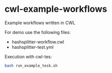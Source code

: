 # cwl-example-workflows

Example workflows written in CWL

For demo use the following files:

- hashsplitter-workflow.cwl
- hashsplitter-test.yml

Execution with cwl-tes:

```bash
bash run_example_tesk.sh 
```
